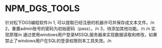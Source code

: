 # NPM_DGS_TOOLS
针对松下DGS编程软件/n
1, 可以提取已经注册的机器许可并保存成文本文件。/n
2，重置admin账号的密码为初始密码（pass）。/n
3，待添加其他功能。/n
/n
实现原理/n
通过使用windows用户登录MSSQL服务器来实现数据读取和修改，如果禁止了windows用户在SQL的登录权限则本工具失效。/n

